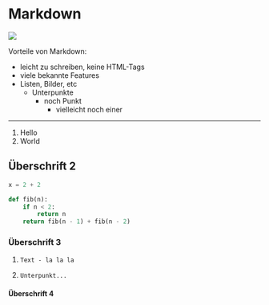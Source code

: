 # Markdown

![](https://www.hamburg.com/image/11874716/16x9/990/557/f7df498840ed8baa9189f604d7f1d75c/iH/km1-we-buddies-haw.jpg)

Vorteile von Markdown:

* leicht zu schreiben, keine HTML-Tags
 * viele bekannte Features
* Listen, Bilder, etc
    * Unterpunkte
        * noch Punkt
            * vielleicht noch einer

----

1. Hello
2. World

## Überschrift 2

```python
x = 2 + 2

def fib(n):
    if n < 2:
        return n
    return fib(n - 1) + fib(n - 2)
```

### Überschrift 3

1.     Text - la la la
2.     Unterpunkt...

#### Überschrift 4


